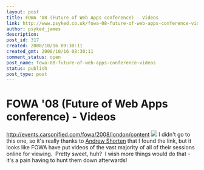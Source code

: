 ```yaml
---
layout: post
title: FOWA '08 (Future of Web Apps conference) - Videos
link: http://www.psyked.co.uk/fowa-08-future-of-web-apps-conference-videos/
author: psyked_james
description: 
post_id: 317
created: 2008/10/16 09:30:11
created_gmt: 2008/10/16 08:30:11
comment_status: open
post_name: fowa-08-future-of-web-apps-conference-videos
status: publish
post_type: post
---
```


# FOWA '08 (Future of Web Apps conference) - Videos

<http://events.carsonified.com/fowa/2008/london/content> ![](http://uploads.psyked.co.uk/2008/10/fowa.jpg) I didn't go to this one, so it's really thanks to [Andrew Shorten](http://www.ashorten.com/2008/10/15/upshotapp-wins-air-contest-at-fowa/) that I found the link, but it looks like FOWA have put videos of the vast majority of all of their sessions online for viewing.  Pretty sweet, huh?  I wish more things would do that - it's a pain having to hunt them down afterwards!